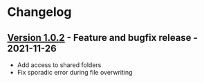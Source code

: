 # Changelog

## [Version 1.0.2](https://github.com/dataiku/dss-plugin-onedrive/releases/tag/v1.0.2) - Feature and bugfix release - 2021-11-26

- Add access to shared folders
- Fix sporadic error during file overwriting
